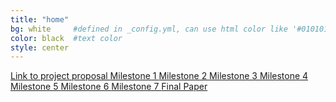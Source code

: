 ```yaml
---
title: "home"
bg: white     #defined in _config.yml, can use html color like '#010101'
color: black  #text color
style: center
---
```


<a href="/RootFinding/documents/15_300_Project_Proposal.pdf" download>
  Link to project proposal
</a>

<a href="/RootFinding/documents/15_300_Milestone_1.pdf" download>
  Milestone 1
</a>

<a href="/RootFinding/documents/15_400_Milestone_2.pdf" download>
  Milestone 2
</a>

<a href="/RootFinding/documents/15_400_Milestone_3.pdf" download>
  Milestone 3
</a>

<a href="/RootFinding/documents/15_400_Milestone_4.pdf" download>
  Milestone 4
</a>

<a href="/RootFinding/documents/15_400_Milestone_5.pdf" download>
  Milestone 5
</a>

<a href="/RootFinding/documents/15_400_Milestone_6.pdf" download>
  Milestone 6
</a>

<a href="/RootFinding/documents/15_400_Milestone_7.pdf" download>
  Milestone 7
</a>
<a href="/RootFinding/documents/15_400_Final_Paper.pdf" download>
  Final Paper
</a>
